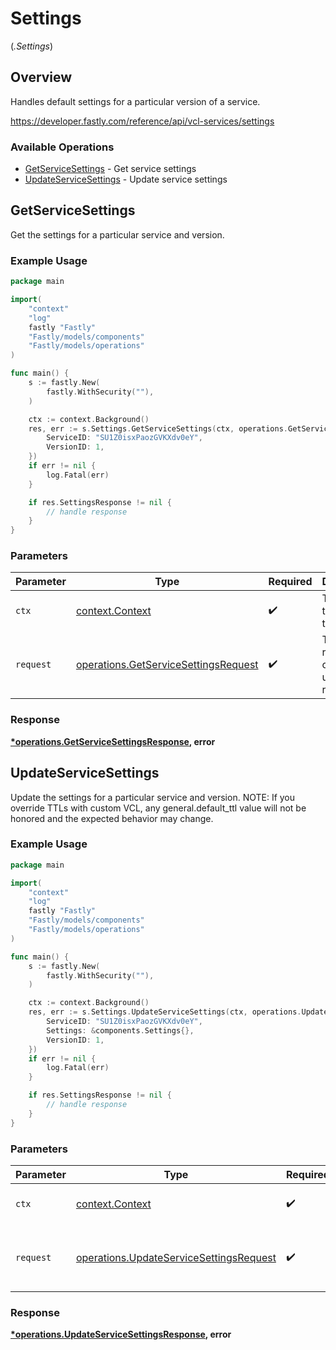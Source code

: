 # Settings
(*.Settings*)

## Overview

Handles default settings for a particular version of a service.

<https://developer.fastly.com/reference/api/vcl-services/settings>
### Available Operations

* [GetServiceSettings](#getservicesettings) - Get service settings
* [UpdateServiceSettings](#updateservicesettings) - Update service settings

## GetServiceSettings

Get the settings for a particular service and version.

### Example Usage

```go
package main

import(
	"context"
	"log"
	fastly "Fastly"
	"Fastly/models/components"
	"Fastly/models/operations"
)

func main() {
    s := fastly.New(
        fastly.WithSecurity(""),
    )

    ctx := context.Background()
    res, err := s.Settings.GetServiceSettings(ctx, operations.GetServiceSettingsRequest{
        ServiceID: "SU1Z0isxPaozGVKXdv0eY",
        VersionID: 1,
    })
    if err != nil {
        log.Fatal(err)
    }

    if res.SettingsResponse != nil {
        // handle response
    }
}
```

### Parameters

| Parameter                                                                                    | Type                                                                                         | Required                                                                                     | Description                                                                                  |
| -------------------------------------------------------------------------------------------- | -------------------------------------------------------------------------------------------- | -------------------------------------------------------------------------------------------- | -------------------------------------------------------------------------------------------- |
| `ctx`                                                                                        | [context.Context](https://pkg.go.dev/context#Context)                                        | :heavy_check_mark:                                                                           | The context to use for the request.                                                          |
| `request`                                                                                    | [operations.GetServiceSettingsRequest](../../models/operations/getservicesettingsrequest.md) | :heavy_check_mark:                                                                           | The request object to use for the request.                                                   |


### Response

**[*operations.GetServiceSettingsResponse](../../models/operations/getservicesettingsresponse.md), error**


## UpdateServiceSettings

Update the settings for a particular service and version. NOTE: If you override TTLs with custom VCL, any general.default_ttl value will not be honored and the expected behavior may change.


### Example Usage

```go
package main

import(
	"context"
	"log"
	fastly "Fastly"
	"Fastly/models/components"
	"Fastly/models/operations"
)

func main() {
    s := fastly.New(
        fastly.WithSecurity(""),
    )

    ctx := context.Background()
    res, err := s.Settings.UpdateServiceSettings(ctx, operations.UpdateServiceSettingsRequest{
        ServiceID: "SU1Z0isxPaozGVKXdv0eY",
        Settings: &components.Settings{},
        VersionID: 1,
    })
    if err != nil {
        log.Fatal(err)
    }

    if res.SettingsResponse != nil {
        // handle response
    }
}
```

### Parameters

| Parameter                                                                                          | Type                                                                                               | Required                                                                                           | Description                                                                                        |
| -------------------------------------------------------------------------------------------------- | -------------------------------------------------------------------------------------------------- | -------------------------------------------------------------------------------------------------- | -------------------------------------------------------------------------------------------------- |
| `ctx`                                                                                              | [context.Context](https://pkg.go.dev/context#Context)                                              | :heavy_check_mark:                                                                                 | The context to use for the request.                                                                |
| `request`                                                                                          | [operations.UpdateServiceSettingsRequest](../../models/operations/updateservicesettingsrequest.md) | :heavy_check_mark:                                                                                 | The request object to use for the request.                                                         |


### Response

**[*operations.UpdateServiceSettingsResponse](../../models/operations/updateservicesettingsresponse.md), error**

